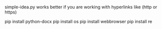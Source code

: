 simple-idea.py works better if you are working with hyperlinks like (http or https)

pip install python-docx
pip install os
pip install webbrowser
pip install re